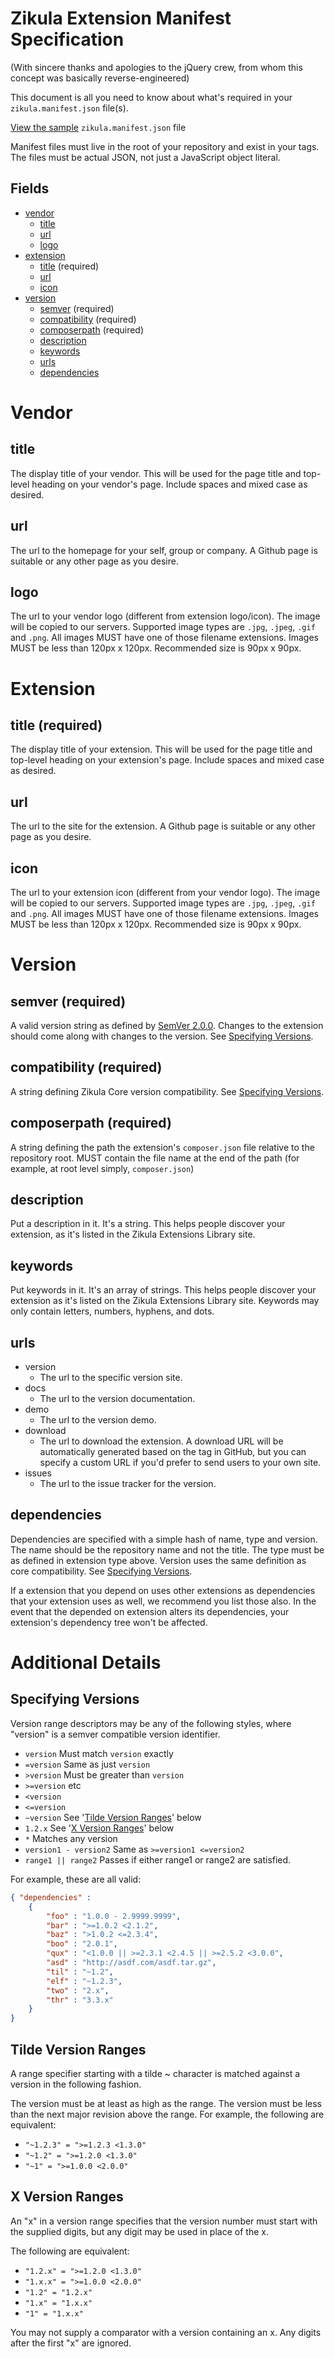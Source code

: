 Zikula Extension Manifest Specification
=======================================
(With sincere thanks and apologies to the jQuery crew, from whom this concept was basically reverse-engineered)

This document is all you need to know about what's required in your `zikula.manifest.json` file(s).

[View the sample](library/doc/sample) `zikula.manifest.json` file

Manifest files must live in the root of your repository and exist in your tags. The files must be actual JSON, not just
a JavaScript object literal.

Fields
------

 - [vendor](#vendor)
     - [title](#vendor-title)
     - [url](#vendor-url)
     - [logo](#vendor-logo)
 - [extension](#extension)
     - [title](#extension-title) (required)
     - [url](#extension-url)
     - [icon](#extension-icon)
 - [version](#version)
     - [semver](#version-semver) (required)
     - [compatibility](#version-compatibility) (required)
     - [composerpath](#version-composerpath) (required)
     - [description](#version-description)
     - [keywords](#version-keywords)
     - [urls](#version-urls)
     - [dependencies](#version-dependencies)


<a name="vendor"></a>Vendor
=======

<a name="vendor-title"></a>title
-----

The display title of your vendor. This will be used for the page title and top-level heading on your vendor's page.
Include spaces and mixed case as desired.

<a name="vendor-url"></a>url
---

The url to the homepage for your self, group or company. A Github page is suitable or any other page as you desire.

<a name="vendor-logo"></a>logo
----

The url to your vendor logo (different from extension logo/icon). The image will be copied to our servers.
Supported image types are `.jpg`, `.jpeg`, `.gif` and `.png`. All images MUST have one of those filename extensions.
Images MUST be less than 120px x 120px. Recommended size is 90px x 90px.


<a name="extension"></a>Extension
=========

<a name="extension-title"></a>title (required)
----------------

The display title of your extension. This will be used for the page title and top-level heading on your
extension's page. Include spaces and mixed case as desired.

<a name="extension-url"></a>url
---

The url to the site for the extension. A Github page is suitable or any other page as you desire.

<a name="extension-icon"></a>icon
----

The url to your extension icon (different from your vendor logo). The image will be copied to our servers.
Supported image types are `.jpg`, `.jpeg`, `.gif` and `.png`. All images MUST have one of those filename extensions.
Images MUST be less than 120px x 120px. Recommended size is 90px x 90px.


<a name="version"></a>Version
=======

<a name="version-semver"></a>semver (required)
-----------------

A valid version string as defined by [SemVer 2.0.0](http://semver.org). Changes to the extension should come along with
changes to the version. See [Specifying Versions](#versions).

<a name="version-compatibility"></a>compatibility (required)
------------------------

A string defining Zikula Core version compatibility. See [Specifying Versions](#versions).

<a name="version-composerpath"></a>composerpath (required)
-------------------

A string defining the path the extension's `composer.json` file relative to the repository root.
MUST contain the file name at the end of the path (for example, at root level simply, `composer.json`)

<a name="version-description"></a>description
-----------

Put a description in it. It's a string. This helps people discover your extension, as it's listed in the
Zikula Extensions Library site.

<a name="version-keywords"></a>keywords
--------

Put keywords in it. It's an array of strings. This helps people discover your extension as it's listed on the
Zikula Extensions Library site. Keywords may only contain letters, numbers, hyphens, and dots.

<a name="version-urls"></a>urls
----

 - version
     - The url to the specific version site.
 - docs
     - The url to the version documentation.
 - demo
     - The url to the version demo.
 - download
     - The url to download the extension. A download URL will be automatically generated based on the tag in GitHub,
       but you can specify a custom URL if you'd prefer to send users to your own site.
 - issues
     - The url to the issue tracker for the version.

<a name="version-dependencies"></a>dependencies
------------

Dependencies are specified with a simple hash of name, type and version. The name should be the repository name and not
the title. The type must be as defined in extension type above. Version uses the same definition as core compatibility.
See [Specifying Versions](#versions).

If a extension that you depend on uses other extensions as dependencies that your extension uses as well, we recommend
you list those also. In the event that the depended on extension alters its dependencies, your extension's dependency
tree won't be affected.


Additional Details
==================

<a name="versions"></a>Specifying Versions
-------------------

Version range descriptors may be any of the following styles, where "version" is a semver compatible version identifier.

 - `version` Must match `version` exactly
 - `=version` Same as just `version`
 - `>version` Must be greater than `version`
 - `>=version` etc
 - `<version`
 - `<=version`
 - `~version` See '[Tilde Version Ranges](#tilde)' below
 - `1.2.x` See '[X Version Ranges](#x-version)' below
 - `*` Matches any version
 - `version1 - version2` Same as `>=version1 <=version2`
 - `range1 || range2` Passes if either range1 or range2 are satisfied.
 
For example, these are all valid:
```json
{ "dependencies" :
    {
        "foo" : "1.0.0 - 2.9999.9999",
        "bar" : ">=1.0.2 <2.1.2",
        "baz" : ">1.0.2 <=2.3.4",
        "boo" : "2.0.1",
        "qux" : "<1.0.0 || >=2.3.1 <2.4.5 || >=2.5.2 <3.0.0",
        "asd" : "http://asdf.com/asdf.tar.gz",
        "til" : "~1.2",
        "elf" : "~1.2.3",
        "two" : "2.x",
        "thr" : "3.3.x"
    }
}
```

<a name="tilde"></a>Tilde Version Ranges
--------------------

A range specifier starting with a tilde ~ character is matched against a version in the following fashion.

The version must be at least as high as the range.
The version must be less than the next major revision above the range.
For example, the following are equivalent:

 - `"~1.2.3" = ">=1.2.3 <1.3.0"`
 - `"~1.2" = ">=1.2.0 <1.3.0"`
 - `"~1" = ">=1.0.0 <2.0.0"`

<a name="x-version"></a>X Version Ranges
----------------

An "x" in a version range specifies that the version number must start with the supplied digits, but any digit may be 
used in place of the x.

The following are equivalent:

 - `"1.2.x" = ">=1.2.0 <1.3.0"`
 - `"1.x.x" = ">=1.0.0 <2.0.0"`
 - `"1.2" = "1.2.x"`
 - `"1.x" = "1.x.x"`
 - `"1" = "1.x.x"`

You may not supply a comparator with a version containing an x. Any digits after the first "x" are ignored.